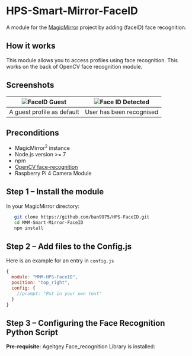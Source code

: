 # HPS-Smart-Mirror-FaceID

A module for the [MagicMirror](https://github.com/MichMich/MagicMirror) project by adding (faceID) face recognition.

## How it works
This module allows you to access profiles using face recognition. This works on the back of OpenCV face recognition module. 

## Screenshots
| ![FaceID Guest](img/readme/face-recognition-guest-smai.png) | ![Face ID Detected](img/readme/face-recognition-stark-smai.png) | 
|---|---|
| A guest profile as default | User has been recognised |


## Preconditions

* MagicMirror<sup>2</sup> instance
* Node.js version >= 7
* npm
* [OpenCV face-recognition](https://github.com/ageitgey/face_recognition)
* Raspberry Pi 4 Camera Module


## Step 1 – Install the module
In your MagicMirror directory:

```bash cd modules
   git clone https://github.com/ban9975/HPS-FaceID.git
   cd MMM-Smart-Mirror-FaceID
   npm install
```

## Step 2 – Add files to the Config.js
Here is an example for an entry in `config.js`

```javascript
{
  module: "MMM-HPS-FaceID",
  position: "top_right",
  config: {
    //prompt: "Put in your own text"
  }
}
```

## Step 3 – Configuring the Face Recognition Python Script
**Pre-requisite:** Ageitgey Face_recognition Library is installed:
